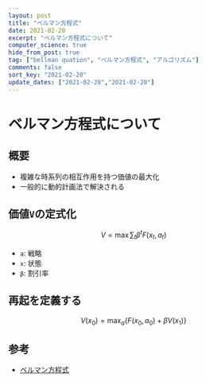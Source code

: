 ```yaml
---
layout: post
title: "ベルマン方程式"
date: 2021-02-20
excerpt: "ベルマン方程式について"
computer_science: true
hide_from_post: true
tag: ["bellman quation", "ベルマン方程式", "アルゴリズム"]
comments: false
sort_key: "2021-02-20"
update_dates: ["2021-02-20","2021-02-20"]
---
```


# ベルマン方程式について

## 概要
 - 複雑な時系列の相互作用を持つ価値の最大化
 - 一般的に動的計画法で解決される

## 価値`V`の定式化

$$
V = \max \sum_{t} \beta^t F(x_t, a_t) 
$$

 - `a`: 戦略
 - `x`: 状態
 - `β`: 割引率

## 再起を定義する

$$
V(x_0) = \max_{a} \{ F(x_0, a_0) + \beta V(x_1) \} 
$$

## 参考
 - [ベルマン方程式](https://ja.wikipedia.org/wiki/%E3%83%99%E3%83%AB%E3%83%9E%E3%83%B3%E6%96%B9%E7%A8%8B%E5%BC%8F)
